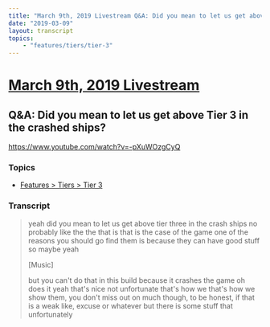 ```yaml
---
title: "March 9th, 2019 Livestream Q&A: Did you mean to let us get above Tier 3 in the crashed ships?"
date: "2019-03-09"
layout: transcript
topics:
    - "features/tiers/tier-3"
---
```

# [March 9th, 2019 Livestream](../2019-03-09.md)
## Q&A: Did you mean to let us get above Tier 3 in the crashed ships?
https://www.youtube.com/watch?v=-pXuWOzgCyQ

### Topics
* [Features > Tiers > Tier 3](../topics/features/tiers/tier-3.md)

### Transcript

> yeah did you mean to let us get above tier three in the crash ships no probably like the the that is that is the case of the game one of the reasons you should go find them is because they can have good stuff so maybe yeah
>
> [Music]
>
> but you can't do that in this build because it crashes the game oh does it yeah that's nice not unfortunate that's how we that's how we show them, you don't miss out on much though, to be honest, if that is a weak like, excuse or whatever but there is some stuff that unfortunately

